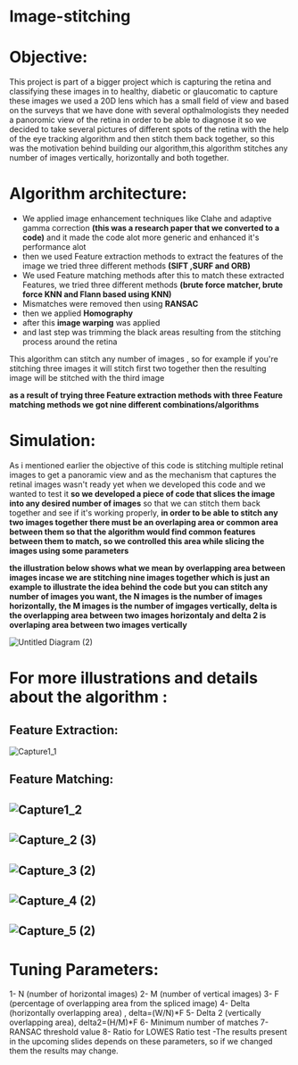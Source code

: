 # Image-stitching

# Objective:
This project is part of a bigger project which is capturing the retina and classifying these images in to healthy, diabetic or glaucomatic to capture these images we used a 20D lens which has a small field of view and based on the surveys that we have done with several opthalmologists they needed a panoromic view of the retina in order to be able to diagnose it so we decided to take several pictures of different spots of the retina with the help of the eye tracking algorithm  and then stitch them back together, so this was the motivation behind building our algorithm,this algorithm stitches any number of images vertically, horizontally and both together.

# Algorithm architecture:

* We applied image enhancement techniques like Clahe and adaptive gamma correction **(this was a research paper that we converted to a code)** and it made the code alot   more generic and enhanced it's performance alot
* then we used Feature extraction methods to extract the features of the image we tried three different methods **(SIFT ,SURF and ORB)**
* We used Feature matching methods after this to match these extracted Features, we tried three different methods **(brute force matcher, brute force KNN and Flann based using KNN)** 
* Mismatches were removed then using **RANSAC** 
* then we applied **Homography** 
* after this **image warping** was applied 
* and last step was trimming the black areas resulting from the stitching process around the retina 

This algorithm can stitch any number of images ,  so for example if you're stitching three images it will stitch first two together then the resulting image will be stitched with the third image

**as a result of trying three Feature extraction methods with three Feature matching methods we got nine different combinations/algorithms**

# Simulation:
As i mentioned earlier the objective of this code is stitching multiple retinal images to get a panoramic view and as the mechanism that captures the retinal images wasn't ready yet when we developed this code and we wanted to test it **so we developed a piece of code that slices the image into any desired number of images** so that we can stitch them back together and see if it's working properly, **in order to be able to stitch any two images together there must be an overlaping area or common area between them so that the algorithm would find common features between them to match, so we controlled this area while slicing the images using some parameters**

**the illustration below shows what we mean by overlapping area between images incase we are stitching nine images together which is just an example to illustrate the idea behind the code but you can stitch any number of images you want, the N images is the number of images horizontally, the M images is the number of imgages vertically, delta is the overlapping area between two images horizontaly and delta 2 is overlaping area between two images vertically**



![Untitled Diagram (2)](https://user-images.githubusercontent.com/103740764/170622806-1b39af81-5d23-4c18-a396-b0b9ba6741a7.png)

# For more illustrations and details about the algorithm :

## Feature Extraction:


![Capture1_1](https://user-images.githubusercontent.com/103740764/170625065-add03ce9-77a1-428b-bdc9-95afb988050c.PNG)

## Feature Matching:
![Capture1_2](https://user-images.githubusercontent.com/103740764/170625193-a1261d5a-8a4b-499e-9e11-0d0cefc98b9c.PNG)
-------------------------------------------------------------------------------------------------------------------------


![Capture_2 (3)](https://user-images.githubusercontent.com/103740764/170625592-49edb8f7-6a38-4828-afda-7da387d5a4e9.PNG)
-------------------------------------------------------------------------------------------------------------------------


![Capture_3 (2)](https://user-images.githubusercontent.com/103740764/170625768-d5fae187-37d2-40e3-bd41-b0fbd493a1a2.PNG)
-------------------------------------------------------------------------------------------------------------------------


![Capture_4 (2)](https://user-images.githubusercontent.com/103740764/170625825-92d6495a-998b-45e1-b103-9654c02ee1fe.PNG)
-------------------------------------------------------------------------------------------------------------------------


![Capture_5 (2)](https://user-images.githubusercontent.com/103740764/170625895-4a8db20b-8581-40cf-a574-4cc3e6b5660d.PNG)
-------------------------------------------------------------------------------------------------------------------------
# Tuning Parameters:
1- N (number of horizontal images)
2- M (number of vertical images)
3- F (percentage of overlapping area from the spliced image)
4- Delta (horizontally overlapping area) , delta=(W/N)*F
5- Delta 2 (vertically overlapping area),   delta2=(H/M)*F
6- Minimum number of matches
7- RANSAC threshold value 
8- Ratio for LOWES Ratio test
-The results present in the upcoming slides depends on these parameters, so if we changed them the results may change.
